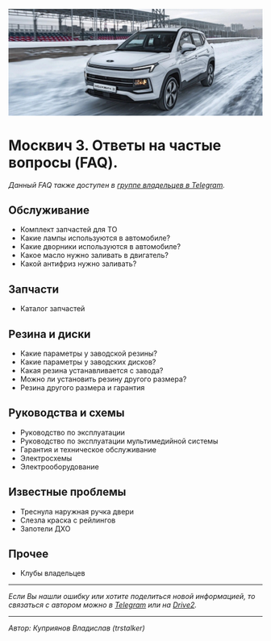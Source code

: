 ![Москвич 3](/resources/01.png)
# Москвич 3. Ответы на частые вопросы (FAQ).

*Данный FAQ также доступен в [группе владельцев в Telegram](https://t.me/m_3_tech).*

## Обслуживание
- Комплект запчастей для ТО
- Какие лампы используются в автомобиле?
- Какие дворники используются в автомобиле?
- Какое масло нужно заливать в двигатель?
- Какой антифриз нужно заливать?

## Запчасти
- Каталог запчастей

## Резина и диски
- Какие параметры у заводской резины?
- Какие параметры у заводских дисков?
- Какая резина устанавливается с завода?
- Можно ли установить резину другого размера?
- Резина другого размера и гарантия

## Руководства и схемы
- Руководство по эксплуатации
- Руководство по эксплуатации мультимедийной системы
- Гарантия и техническое обслуживание
- Электросхемы
- Электрооборудование

## Известные проблемы
- Треснула наружная ручка двери
- Слезла краска с рейлингов
- Запотели ДХО

## Прочее
- Клубы владельцев

---

*Если Вы нашли ошибку или хотите поделиться новой информацией, то связаться с автором можно в [Telegram](https://t.me/trstalker) или на [Drive2](https://www.drive2.ru/users/trstalker/).*

---

*Автор: Куприянов Владислав (trstalker)*